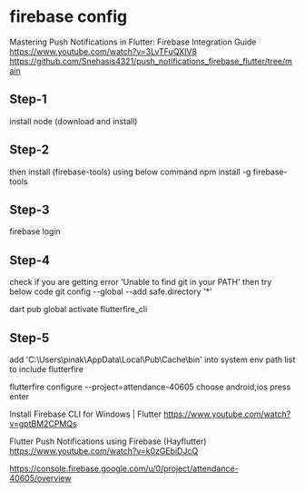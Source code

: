 firebase config
==================
Mastering Push Notifications in Flutter: Firebase Integration Guide
https://www.youtube.com/watch?v=3LvTFuQXIV8
https://github.com/Snehasis4321/push_notifications_firebase_flutter/tree/main

Step-1
---------
install node (download and install)

Step-2
---------
then install (firebase-tools) using below command
npm install -g firebase-tools

Step-3
---------
firebase login

Step-4
---------
check if you are getting error 'Unable to find git in your PATH'
then try below code
git config --global --add safe.directory '*'

dart pub global activate flutterfire_cli

Step-5
---------
add 'C:\Users\pinak\AppData\Local\Pub\Cache\bin' into system env path list to include flutterfire

flutterfire configure --project=attendance-40605
choose android,ios press enter



Install Firebase CLI for Windows | Flutter
https://www.youtube.com/watch?v=gptBM2CPMQs



Flutter Push Notifications using Firebase (Hayflutter)
https://www.youtube.com/watch?v=k0zGEbiDJcQ

https://console.firebase.google.com/u/0/project/attendance-40605/overview